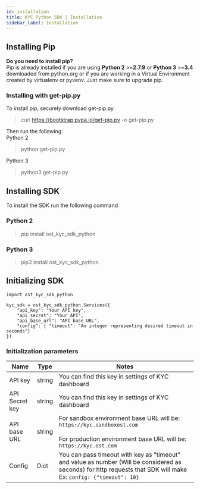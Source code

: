 ```yaml
---
id: installation
title: KYC Python SDK | Installation
sidebar_label: Installation
---
```


## Installing Pip
**Do you need to install pip?** <br>
Pip is already installed if you are using **Python 2** >=**2.7.9** or **Python 3** >=**3.4** downloaded from python.org or if you are working in a Virtual Environment created by virtualenv or pyvenv. Just make sure to upgrade pip.

### Installing with get-pip.py 
To install pip, securely download get-pip.py.
> curl https://bootstrap.pypa.io/get-pip.py -o get-pip.py

Then run the following: <br>
Python 2
> python get-pip.py

Python 3
> python3 get-pip.py


## Installing SDK

To install the SDK run the following command <br>
### Python 2 
> pip install ost\_kyc\_sdk\_python

### Python 3
> pip3 install ost\_kyc\_sdk\_python


## Initializing SDK

```
import ost_kyc_sdk_python

kyc_sdk = ost_kyc_sdk_python.Services({
    "api_key": "Your API key",
    "api_secret": "Your API",
    "api_base_url": "API base URL",
    "config": { "timeout": "An integer representing desired timeout in seconds"}
})

```

### Initialization parameters

|   Name             |  Type  | Notes   |
|--------------------|--------|---------|
|   API key          |  string      | You can find this key in settings of KYC dashboard        |
|   API Secret key   |  string      | You can find this key in settings of KYC dashboard        |
|   API base URL     |  string      | For sandbox environment base URL will be: `https://kyc.sandboxost.com`     <br><br>   For production environment base URL will be: `https://kyc.ost.com`|
|   Config           |  Dict      |  You can pass timeout with key as "timeout" and value as number (Will be considered as seconds) for http requests that SDK will make Ex: `config: {"timeout": 10}`    |



